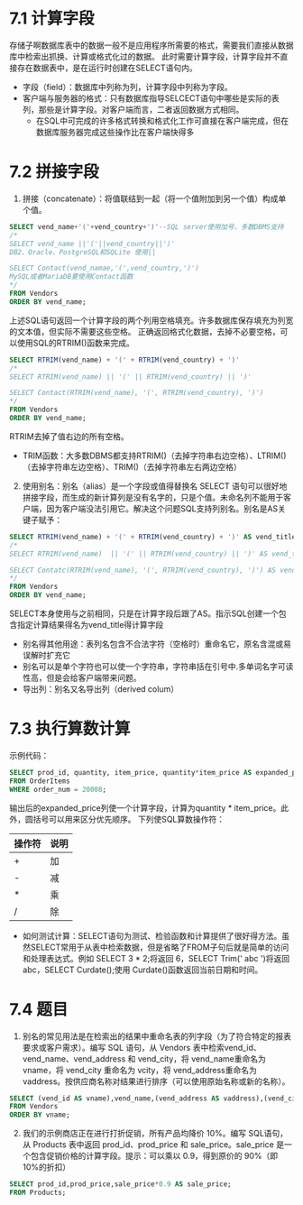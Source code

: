 # 7.1 计算字段
存储子啊数据库表中的数据一般不是应用程序所需要的格式，需要我们直接从数据库中检索出抓换、计算或格式化过的数据。
此时需要计算字段，计算字段并不直接存在数据表中，是在运行时创建在SELECT语句内。
- 字段（field）：数据库中列称为列，计算字段中列称为字段。
- 客户端与服务器的格式：只有数据库指导SELCECT语句中哪些是实际的表列，那些是计算字段。对客户端而言，二者返回数据方式相同。
	- 在SQL中可完成的许多格式转换和格式化工作可直接在客户端完成，但在数据库服务器完成这些操作比在客户端快得多

# 7.2 拼接字段
1. 拼接（concatenate）：将值联结到一起（将一个值附加到另一个值）构成单个值。
```sql
SELECT vend_name+'('+vend_country+')'--SQL server使用加号，多数DBMS支持
/*
SELECT vend_name ||'('||vend_country||')'
DB2、Oracle、PostgreSQL和SQLite 使用||

SELECT Contact(vend_namae,'(',vend_country,')')
MySQL或者MariaDB要使用Contact函数
*/
FROM Vendors
ORDER BY vend_name;
```
上述SQL语句返回一个计算字段的两个列用空格填充。许多数据库保存填充为列宽的文本值，但实际不需要这些空格。
正确返回格式化数据，去掉不必要空格，可以使用SQL的RTRIM()函数来完成。
```sql
SELECT RTRIM(vend_name) + '(' + RTRIM(vend_country) + ')'
/*
SELECT RTRIM(vend_name) || '(' || RTRIM(vend_country) || ')'

SELECT Contact(RTRIM(vend_name), '(', RTRIM(vend_country), ')')
*/
FROM Vendors
ORDER BY vend_name;
```
RTRIM去掉了值右边的所有空格。
- TRIM函数：大多数DBMS都支持RTRIM()（去掉字符串右边空格）、LTRIM()（去掉字符串左边空格）、TRIM()（去掉字符串左右两边空格）

2. 使用别名：别名（alias）是一个字段或值得替换名
SELECT 语句可以很好地拼接字段，而生成的新计算列是没有名字的，只是个值。未命名列不能用于客户端，因为客户端没法引用它。解决这个问题SQL支持列别名。别名是AS关键子赋予：
```sql
SELECT RTRIM(vend_name) + '(' + RTRIM(vend_country) + ')' AS vend_title
/*
SELECT RTRIM(vend_name)  || '(' || RTRIM(vend_country) || ')' AS vend_title

SELECT Contatc(RTRIM(vend_name), '(', RTRIM(vend_country), ')') AS vend_title
*/
FROM Vendors
ORDER BY vend_name;
```
SELECT本身使用与之前相同，只是在计算字段后跟了AS。指示SQL创建一个包含指定计算结果得名为vend_title得计算字段
- 别名得其他用途：表列名包含不合法字符（空格时）重命名它，原名含混或易误解时扩充它
- 别名可以是单个字符也可以使一个字符串，字符串括在引号中.多单词名字可读性高，但是会给客户端带来问题。
- 导出列：别名又名导出列（derived colum）

# 7.3 执行算数计算
示例代码：
```sql
SELECT prod_id, quantity, item_price, quantity*item_price AS expanded_price
FROM OrderItems
WHERE order_num = 20008;
```
输出后的expanded_price列使一个计算字段，计算为quantity * item_price。此外，圆括号可以用来区分优先顺序。
下列使SQL算数操作符：

|操作符|说明|
|---------|---|
| + |加|
| - |减|
| * |乘|
| /  |除|

- 如何测试计算：SELECT语句为测试、检验函数和计算提供了很好得方法。虽然SELECT常用于从表中检索数据，但是省略了FROM子句后就是简单的访问和处理表达式。例如 SELECT 3 * 2;将返回 6，SELECT Trim(' abc ')将返回 abc，SELECT Curdate();使用 Curdate()函数返回当前日期和时间。

# 7.4 题目
1. 别名的常见用法是在检索出的结果中重命名表的列字段（为了符合特定的报表要求或客户需求）。编写 SQL 语句，从 Vendors 表中检索vend_id、vend_name、vend_address 和 vend_city，将 vend_name重命名为 vname，将 vend_city 重命名为 vcity，将 vend_address重命名为 vaddress。按供应商名称对结果进行排序（可以使用原始名称或新的名称）。
```sql
SELECT (vend_id AS vname),vend_name,(vend_address AS vaddress),(vend_city AS vcity)
FROM Vendors
ORDER BY vname;
```
2. 我们的示例商店正在进行打折促销，所有产品均降价 10%。编写 SQL语句，从 Products 表中返回 prod_id、prod_price 和 sale_price。sale_price 是一个包含促销价格的计算字段。提示：可以乘以 0.9，得到原价的 90%（即 10%的折扣）
```sql
SELECT prod_id,prod_price,sale_price*0.9 AS sale_price;
FROM Products;
```